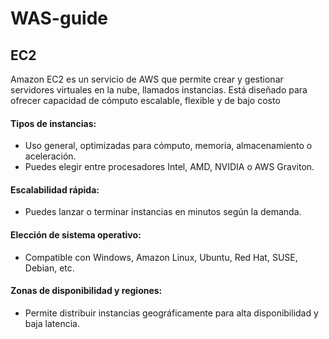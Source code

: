 # WAS-guide

## EC2
Amazon EC2 es un servicio de AWS que permite crear y gestionar servidores virtuales en la nube, llamados instancias. Está diseñado para ofrecer capacidad de cómputo escalable, flexible y de bajo costo
#### Tipos de instancias:
- Uso general, optimizadas para cómputo, memoria, almacenamiento o aceleración.
- Puedes elegir entre procesadores Intel, AMD, NVIDIA o AWS Graviton.
#### Escalabilidad rápida:
- Puedes lanzar o terminar instancias en minutos según la demanda.
#### Elección de sistema operativo:
- Compatible con Windows, Amazon Linux, Ubuntu, Red Hat, SUSE, Debian, etc.
#### Zonas de disponibilidad y regiones:
- Permite distribuir instancias geográficamente para alta disponibilidad y baja latencia.